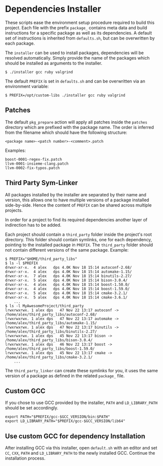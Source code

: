# Dependencies Installer

These scripts ease the environment setup procedure required to build this
project.  Each file with the prefix `package_` contains meta data and build
instructions for a specific package as well as its dependencies. A default set
of instructions is inherited from `defaults.sh`, but can be overwritten by each
package.

The `installer` can be used to install packages, dependencies will be resolved
automatically. Simply provide the name of the packages which should be
installed as arguments to the installer.

    $ ./installer gcc ruby valgrind

The default `PREFIX` is set in `defaults.sh` and can be overwritten via an
environment variable:

    $ PREFIX=/opt/custom-libs ./installer gcc ruby valgrind

## Patches

The default `pkg_prepare` action will apply all patches inside the `patches`
directory which are prefixed with the package name. The order is inferred from
the filename which should have the following structure:

    <package name>-<patch number>-<comment>.patch

Examples:

    boost-0001-regex-fix.patch
    llvm-0001-insieme-clang.patch
    llvm-0002-fix-typos.patch

## Third Party Sym-Linker

All packages installed by the installer are separated by their name and
version, this allows one to have multiple versions of a package installed
side-by-side. Hence the content of `PREFIX` can be shared across multiple
projects.

In order for a project to find its required dependencies another layer of
indirection has to be added. 

Each project should contain a `third_party` folder inside the project's root
directory. This folder should contain symlinks, one for each dependency,
pointing to the installed package in `PREFIX`. The `third_party` folder should
not contain different versions of the same package. Example:

    $ PREFIX="$HOME/third_party_libs"
    $ ls -l $PREFIX
    drwxr-xr-x.  4 alex   dps 4.0K Nov 18 15:14 autoconf-2.68/
    drwxr-xr-x.  4 alex   dps 4.0K Nov 18 15:14 automake-1.15/
    drwxr-xr-x.  7 alex   dps 4.0K Nov 18 15:14 binutils-2.27/
    drwxr-xr-x.  5 alex   dps 4.0K Nov 18 15:14 bison-3.0.4/
    drwxr-xr-x.  4 alex   dps 4.0K Nov 18 15:14 boost-1.50.0/
    drwxr-xr-x.  4 alex   dps 4.0K Nov 18 15:14 boost-1.59.0/
    drwxr-xr-x.  5 alex   dps 4.0K Nov 18 15:14 cmake-3.2.1/
    drwxr-xr-x.  5 alex   dps 4.0K Nov 18 15:14 cmake-3.6.1/
        ...
    $ ls -l MyAwesomeProject/third_party
    lrwxrwxrwx. 1 alex dps   47 Nov 22 13:17 autoconf -> /home/alex/third_party_libs/autoconf-2.68/
    lrwxrwxrwx. 1 alex dps   47 Nov 22 13:17 automake -> /home/alex/third_party_libs/automake-1.15/
    lrwxrwxrwx. 1 alex dps   47 Nov 22 13:17 binutils -> /home/alex/third_party_libs/binutils-2.27/
    lrwxrwxrwx. 1 alex dps   45 Nov 22 13:17 bison -> /home/alex/third_party_libs/bison-3.0.4/
    lrwxrwxrwx. 1 alex dps   46 Nov 22 13:17 boost -> /home/alex/third_party_libs/boost-1.59.0/
    lrwxrwxrwx. 1 alex dps   45 Nov 22 13:17 cmake -> /home/alex/third_party_libs/cmake-3.2.1/
        ...

The `third_party_linker` can create these symlinks for you, it uses the same
version of a package as defined in the related `package_` file.

## Custom GCC

If you chose to use GCC provided by the installer, `PATH` and `LD_LIBRARY_PATH`
should be set accordingly.

    export PATH="$PREFIX/gcc-$GCC_VERSION/bin:$PATH"
    export LD_LIBRARY_PATH="$PREFIX/gcc-$GCC_VERSION/lib64"

## Use custom GCC for dependency Installation

After installing GCC via this installer, open `default.sh` with an editor and
set `CC`, `CXX`, `PATH` and `LD_LIBRARY_PATH` to the newly installed GCC.
Continue the installation process.
